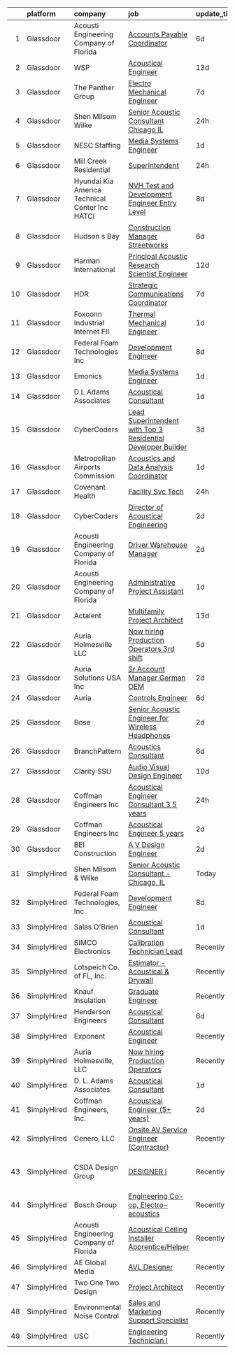 

|    | platform    | company                                           | job                                                                                                                                                                                                                                                                                                                                                                                                                                                                                                                                                                                                                                                                                                                                                                                                                                                                                                                                                                                                                                                                                                                                                                                                                                                                                                                                                                                                                       | update_time   | location                      |
|---:|:------------|:--------------------------------------------------|:--------------------------------------------------------------------------------------------------------------------------------------------------------------------------------------------------------------------------------------------------------------------------------------------------------------------------------------------------------------------------------------------------------------------------------------------------------------------------------------------------------------------------------------------------------------------------------------------------------------------------------------------------------------------------------------------------------------------------------------------------------------------------------------------------------------------------------------------------------------------------------------------------------------------------------------------------------------------------------------------------------------------------------------------------------------------------------------------------------------------------------------------------------------------------------------------------------------------------------------------------------------------------------------------------------------------------------------------------------------------------------------------------------------------------|:--------------|:------------------------------|
|  1 | Glassdoor   | Acousti Engineering Company of Florida            | [Accounts Payable Coordinator](https://www.glassdoor.com/partner/jobListing.htm?pos=130&ao=1136043&s=58&guid=000001821f905fec9fa047621e87026f&src=GD_JOB_AD&t=SR&vt=w&ea=1&cs=1_2fbd1d15&cb=1658386932139&jobListingId=1008006201882&jrtk=3-0-1g8fp0o1cjign801-1g8fp0o22jfl9800-8467e39e35d2601f-)                                                                                                                                                                                                                                                                                                                                                                                                                                                                                                                                                                                                                                                                                                                                                                                                                                                                                                                                                                                                                                                                                                                        | 6d            | Jacksonville, FL              |
|  2 | Glassdoor   | WSP                                               | [Acoustical Engineer](https://www.glassdoor.com/partner/jobListing.htm?pos=110&ao=1136043&s=58&guid=000001821f905fec9fa047621e87026f&src=GD_JOB_AD&t=SR&vt=w&cs=1_75a7eb39&cb=1658386932137&jobListingId=1007990487585&jrtk=3-0-1g8fp0o1cjign801-1g8fp0o22jfl9800-0a1e8c84c27d995b-)                                                                                                                                                                                                                                                                                                                                                                                                                                                                                                                                                                                                                                                                                                                                                                                                                                                                                                                                                                                                                                                                                                                                      | 13d           | Providence, RI                |
|  3 | Glassdoor   | The Panther Group                                 | [Electro Mechanical Engineer](https://www.glassdoor.com/partner/jobListing.htm?pos=104&ao=1110586&s=58&guid=000001821f905fec9fa047621e87026f&src=GD_JOB_AD&t=SR&vt=w&ea=1&cs=1_79bbecce&cb=1658386932136&jobListingId=1008002917089&cpc=1FDE87803EF93CD3&jrtk=3-0-1g8fp0o1cjign801-1g8fp0o22jfl9800-a955d16cff31ffd3--6NYlbfkN0CNPMheye81CzYnvunZY7yovNfSZKsgaMjzK-BTgXufI2fDZqb14OtID8EITmQy8dMLAgwlopokQOIPrB0TEOySzrRRwcpUcOxzWFhLIy7r-JAL8rWW2b2ZkVhm7h48yTMjNtVJfPhNI8bZ4Rpc3CNl9aWPzctMvoKRdxztlERsHefcJTkGC2U83jEkIds4X9qiG-hdAy5lOASyg2Pv4eYaw5PzjOeRLx1jQbW4MEb38emlw0aOuKTzLNtn7b5FPkImH1Dd5cL-nPTbom_KI5AjWC1Tb1MJfXr8-hygj6KXx-W4whR2FMUCR57c3_EaP_S_PGoa498032go2mOwz83jmxITuZg3E5bvzTxl3VME7n6TXy2JY8E-p6y1_YCVriptj6AZ9KgKqbUi9GbWgOrBFo8wHWEkF-65BuXhHW59Rl1hd_9614cc4ftLNcKfqqvELZj0cKd5dqWoIkzqwDH9WsdoVUJltV2U41sQbpsxr4STjWD2WxsZHVqiEB2HFvPSekRbesA9X6YAzdD6iDGa)                                                                                                                                                                                                                                                                                                                                                                                                                                                                                                                                    | 7d            | Westford, MA                  |
|  4 | Glassdoor   | Shen Milsom   Wilke                               | [Senior Acoustic Consultant   Chicago  IL](https://www.glassdoor.com/partner/jobListing.htm?pos=102&ao=1110586&s=58&guid=000001821f905fec9fa047621e87026f&src=GD_JOB_AD&t=SR&vt=w&ea=1&cs=1_7edc8bbe&cb=1658386932136&jobListingId=1008018194254&cpc=3164FDD6030E246B&jrtk=3-0-1g8fp0o1cjign801-1g8fp0o22jfl9800-8cc9ea6ba4854286--6NYlbfkN0B-CLd97nIYYGmF3vOmTuhf9Bzhsmt0hnxog9tijs9_DFLXRdc0DqCq1wn9rbkirOhL7gELpPeU2_qAO3LDuGCA4VYQ9uW5P52E_9Km8zMUFz36MTzgQSJCUtBZq6i7ryhNJOyDZ72If1Yy5CGfHB0Glhp1BvO-iWPyWnaB0U-yktcdtdEGORH27Qt7RnZI5bh4aQr08pnt9p2O6JQmJ7cUdgBqNxwmJD4p5CfijStkuELW1Rn3odroItGUcG4bIAgm9G91ipNYBGKhJDzLIhsi8f7V3ERFsqZcsCqe_e_cfhw-E5Q20wC5-CfeGtHu19TjMlaOTzHNPi2Qqy4eslB22uN_a5O1CycFPFYefxO5LSixsQ2z9behaWlNTtwb_8zEksK1HuuuUIdC1Z5aTnOYYRyKg94t6JWg-yBAp-GexXlPtgTCaKpcISsDfUaE_FDnKFze130kjVDB_zpTIFJd9dk0mjZwHw5Wg-_KlUYj3cHHI7IDTNjcVsdXKvSA6fraBImT12fObQ%3D%3D)                                                                                                                                                                                                                                                                                                                                                                                                                                                                                                                           | 24h           | Chicago, IL                   |
|  5 | Glassdoor   | NESC Staffing                                     | [Media Systems Engineer](https://www.glassdoor.com/partner/jobListing.htm?pos=106&ao=1110586&s=58&guid=000001821f905fec9fa047621e87026f&src=GD_JOB_AD&t=SR&vt=w&ea=1&cs=1_4d4e5f64&cb=1658386932137&jobListingId=1008014831479&cpc=FB7E4A1762AE5BEC&jrtk=3-0-1g8fp0o1cjign801-1g8fp0o22jfl9800-17b846956c01159b--6NYlbfkN0CZaM3qCFOpL_Lemb3iVULeNtfhWBcbvvoDwAxh7TM4kSMvzkrej1P0tLgb1VjA5MLyJ8b6-POHDSlq-Eh7LvuTkCh5oWxZhnR21jiYmCCLTIvFECBGYfMVKGpyBC3F8t2Job65sRRxb_uISlTIF-cEtAfgeoSLYWxaVnUpjREWRLTxicKn9c2waNbg_ajcgDhRAB3QWw48aD3RG-I1ibtETCdZxZd-RgQxPMn5qRr24rwz-JIIoIRsS4LP-gw2O7ToIhUycw7rTJdS0ksZyzigCdmnEvR0hitPBDlb88aQSNEArli9YvEH1EtyhdrCmNzYpBfBURuQtXljWn2WcJuBrKE0Y_sHZfn5C45v3bEh70LHHmR-9416mQuwtYYo019i8x2X1CogGqdKHr7fctoghFBcP7F5JDZZ8X_8st9edJCCtJRnrUFRajM2U1uxwKo185IVl99iy90Gno-BJOW49Gphj6gcZzjJoW7A4jxbZR4rpK1kGPSjdMqESI85guGucKRK_yvomg%3D%3D)                                                                                                                                                                                                                                                                                                                                                                                                                                                                                                                                             | 1d            | Sunnyvale, CA                 |
|  6 | Glassdoor   | Mill Creek Residential                            | [Superintendent](https://www.glassdoor.com/partner/jobListing.htm?pos=124&ao=1136043&s=58&guid=000001821f905fec9fa047621e87026f&src=GD_JOB_AD&t=SR&vt=w&cs=1_cc659175&cb=1658386932138&jobListingId=1008017578876&jrtk=3-0-1g8fp0o1cjign801-1g8fp0o22jfl9800-f224a0f3f0f9d867-)                                                                                                                                                                                                                                                                                                                                                                                                                                                                                                                                                                                                                                                                                                                                                                                                                                                                                                                                                                                                                                                                                                                                           | 24h           | Atlanta, GA                   |
|  7 | Glassdoor   | Hyundai Kia America Technical Center  Inc   HATCI | [NVH Test and Development Engineer  Entry Level ](https://www.glassdoor.com/partner/jobListing.htm?pos=118&ao=1136043&s=58&guid=000001821f905fec9fa047621e87026f&src=GD_JOB_AD&t=SR&vt=w&ea=1&cs=1_b5d1c9e7&cb=1658386932138&jobListingId=1008001116370&jrtk=3-0-1g8fp0o1cjign801-1g8fp0o22jfl9800-073df34968737203-)                                                                                                                                                                                                                                                                                                                                                                                                                                                                                                                                                                                                                                                                                                                                                                                                                                                                                                                                                                                                                                                                                                     | 8d            | Irvine, CA                    |
|  8 | Glassdoor   | Hudson s Bay                                      | [Construction Manager   Streetworks](https://www.glassdoor.com/partner/jobListing.htm?pos=128&ao=1136043&s=58&guid=000001821f905fec9fa047621e87026f&src=GD_JOB_AD&t=SR&vt=w&cs=1_765876cf&cb=1658386932139&jobListingId=1008006784126&jrtk=3-0-1g8fp0o1cjign801-1g8fp0o22jfl9800-ecda5ea9a7543543-)                                                                                                                                                                                                                                                                                                                                                                                                                                                                                                                                                                                                                                                                                                                                                                                                                                                                                                                                                                                                                                                                                                                       | 6d            | New York, NY                  |
|  9 | Glassdoor   | Harman International                              | [Principal Acoustic Research Scientist Engineer](https://www.glassdoor.com/partner/jobListing.htm?pos=126&ao=1136043&s=58&guid=000001821f905fec9fa047621e87026f&src=GD_JOB_AD&t=SR&vt=w&cs=1_86ed6bfd&cb=1658386932139&jobListingId=1007993483861&jrtk=3-0-1g8fp0o1cjign801-1g8fp0o22jfl9800-5b7b41a4aed6c817-)                                                                                                                                                                                                                                                                                                                                                                                                                                                                                                                                                                                                                                                                                                                                                                                                                                                                                                                                                                                                                                                                                                           | 12d           | Northridge, CA                |
| 10 | Glassdoor   | HDR                                               | [Strategic Communications Coordinator](https://www.glassdoor.com/partner/jobListing.htm?pos=115&ao=1136043&s=58&guid=000001821f905fec9fa047621e87026f&src=GD_JOB_AD&t=SR&vt=w&cs=1_81395cbc&cb=1658386932138&jobListingId=1008002687942&jrtk=3-0-1g8fp0o1cjign801-1g8fp0o22jfl9800-fe4f28c09d0ec4a5-)                                                                                                                                                                                                                                                                                                                                                                                                                                                                                                                                                                                                                                                                                                                                                                                                                                                                                                                                                                                                                                                                                                                     | 7d            | Las Vegas, NV                 |
| 11 | Glassdoor   | Foxconn Industrial Internet   FII                 | [Thermal Mechanical Engineer](https://www.glassdoor.com/partner/jobListing.htm?pos=112&ao=1136043&s=58&guid=000001821f905fec9fa047621e87026f&src=GD_JOB_AD&t=SR&vt=w&ea=1&cs=1_deea25bf&cb=1658386932137&jobListingId=1008015167325&jrtk=3-0-1g8fp0o1cjign801-1g8fp0o22jfl9800-249eaec146e52f73-)                                                                                                                                                                                                                                                                                                                                                                                                                                                                                                                                                                                                                                                                                                                                                                                                                                                                                                                                                                                                                                                                                                                         | 1d            | Houston, TX                   |
| 12 | Glassdoor   | Federal Foam Technologies  Inc                    | [Development Engineer](https://www.glassdoor.com/partner/jobListing.htm?pos=101&ao=1110586&s=58&guid=000001821f905fec9fa047621e87026f&src=GD_JOB_AD&t=SR&vt=w&ea=1&cs=1_bbfc7ea8&cb=1658386932136&jobListingId=1008000110215&cpc=CD75D3A24F684076&jrtk=3-0-1g8fp0o1cjign801-1g8fp0o22jfl9800-07b9aaba8ff7c267--6NYlbfkN0A2cWPv4WwwwsK-OqGx29RZ2Cn8DxvKG2W112bVX1U7wXY_LdZuHcb8VhGTNh0IY3CJNkbpfd2_FBKNe8gaTLoj-0pb9f3mSyGF-j4MXogjKcaXyIdVaT87v00M9Kf6gQ2b4sxTgOCJAe0WpBujSaTmJY9waB_5hVD6jx8-5CSTrM5Shy-fY6dTR5gn_DeBL7BospNy9VFcDnspKm5tlnEoWpdgjGsSGs7_aHvA6kdl4obk7GSF5sYB-FjKbeHjfInaGvPUnaj_ZpAbR-f09_g7kAi7j21dlLUJn9VI_vQmbg77I37B5FO3bxrmtvQELJLw1HPk7FdjRhnhs73o6gvC13JdmtZ04knOkJ7JXqc2aI4r9bGceqPnntW8J2WbVppuFdVIA0HaYcC8NZm9RtV3B21c0LEPUW3Hj8omjwXVuqvKdec4rkIm_lGVPpv9KHLWKKEXVsh8nvAtN1zRS3IzFA1PNXi1YPvXzDMtF9GraLIiAGMWi_cV8h1wa4pzXev4P3gV6nmMvQ%3D%3D)                                                                                                                                                                                                                                                                                                                                                                                                                                                                                                                                               | 8d            | New Richmond, WI              |
| 13 | Glassdoor   | Emonics                                           | [Media Systems Engineer](https://www.glassdoor.com/partner/jobListing.htm?pos=123&ao=1136043&s=58&guid=000001821f905fec9fa047621e87026f&src=GD_JOB_AD&t=SR&vt=w&ea=1&cs=1_c6c977a8&cb=1658386932138&jobListingId=1008014439984&jrtk=3-0-1g8fp0o1cjign801-1g8fp0o22jfl9800-9cbfd27d05c14c1f-)                                                                                                                                                                                                                                                                                                                                                                                                                                                                                                                                                                                                                                                                                                                                                                                                                                                                                                                                                                                                                                                                                                                              | 1d            | Sunnyvale, CA                 |
| 14 | Glassdoor   | D  L  Adams Associates                            | [Acoustical Consultant](https://www.glassdoor.com/partner/jobListing.htm?pos=109&ao=1136043&s=58&guid=000001821f905fec9fa047621e87026f&src=GD_JOB_AD&t=SR&vt=w&cs=1_1061d2dc&cb=1658386932137&jobListingId=1008016053707&jrtk=3-0-1g8fp0o1cjign801-1g8fp0o22jfl9800-196f73e0554f63bf-)                                                                                                                                                                                                                                                                                                                                                                                                                                                                                                                                                                                                                                                                                                                                                                                                                                                                                                                                                                                                                                                                                                                                    | 1d            | Remote                        |
| 15 | Glassdoor   | CyberCoders                                       | [Lead Superintendent with Top 3 Residential Developer Builder](https://www.glassdoor.com/partner/jobListing.htm?pos=108&ao=1110586&s=58&guid=000001821f905fec9fa047621e87026f&src=GD_JOB_AD&t=SR&vt=w&ea=1&cs=1_3e1e09fe&cb=1658386932137&jobListingId=1008010210126&cpc=AC285F3A3ECA6BB0&jrtk=3-0-1g8fp0o1cjign801-1g8fp0o22jfl9800-de20860cd5d8bae1--6NYlbfkN0CpFJQzrgRR8WqXWK1qKKEqALWJw739KlKqr2H-MSI4eoBlI4EFrmor2FYZMP3muM0MAK12PrKEheTgB7YnHdifU3RBJlfXLtEHD-EIbCGHYpva6JCq2UtSqiddhjvozrVw6qnlUJi4ZcvXZQQsiQyD-od1vbOp4Urn0xJn356PpaK0Oyt4Iw3LNwCH_WEZ9oMd1UhIvakJJSSq5ATA8u_U4EiDMZYG49a297wdnroE0BS9HGnzn_A-r9mMi7uzh3573BmirtVb6VRaSTKo14dcRDux6Fv8EoCcbmiSi6ULW4mxBnZsXLqsnmBmoO1BT3AUt-YB9wjMJBMy94gSR-AjCg9E8_vAKY5CbLs9DcnCt1F914Vc30PmiMqW-_NblXionpQMKT0keJ27tNSGRWpOK5GPIrxqq7DGMAT5pI-SJtWnO0sjZy3afSO0-SV6myH1_ykttuVhHHca3feMW5KEVMCYl2wgFgZjik-Y_P_GUbPeKXJ5-BBv-62MS4zghKe-8guSGCXubc8thchtRDBN8TJwFhQ7FjFjaTX-QjmAcgupFcLJQGM_QIo3qW2rAu7JJI8quIp2elr2cZwczH848zxY7pJawudKqrGxQ7UwsxgJUcFURrOttBWd-6OSiVS0yTt52zSHnYdua0jWM_Cz3J5Y1jBjkpibPL0r-LQulArsejaxixNEVI3LNRyLBZfUdujxMMTaTBK8PG7tLBC-rIj_oUSynWFudL-WmDIgDNt8nRLTSHDKCiXyFXw0tjf16zLVuYTAl0BstgU3Smbn6dgNGGj1VrsmzlQ3l9sN60IBS42PPQ_-YGVdlp8hYSpKPajwt0-TSLs2QE_RYFQ5fJuIYR9AxELiNKTrtqqpXH7U0tcz_HYYlNAioQJ49sFkgWXM8wpCE8Eee1ShAZDduUBoxar23z3vmlJW2Qt71Efv80BdCDJD3npDmAYF5iSpIRqJzfvv25w3FVWxzGw7puEq16IlRQY%3D)                     | 3d            | Portland, OR                  |
| 16 | Glassdoor   | Metropolitan Airports Commission                  | [Acoustics and Data Analysis Coordinator](https://www.glassdoor.com/partner/jobListing.htm?pos=125&ao=1136043&s=58&guid=000001821f905fec9fa047621e87026f&src=GD_JOB_AD&t=SR&vt=w&cs=1_59f9e04e&cb=1658386932139&jobListingId=1008015461920&jrtk=3-0-1g8fp0o1cjign801-1g8fp0o22jfl9800-27d226b3599e9aec-)                                                                                                                                                                                                                                                                                                                                                                                                                                                                                                                                                                                                                                                                                                                                                                                                                                                                                                                                                                                                                                                                                                                  | 1d            | Minneapolis, MN               |
| 17 | Glassdoor   | Covenant Health                                   | [Facility Svc Tech](https://www.glassdoor.com/partner/jobListing.htm?pos=122&ao=1136043&s=58&guid=000001821f905fec9fa047621e87026f&src=GD_JOB_AD&t=SR&vt=w&cs=1_94a717a7&cb=1658386932138&jobListingId=1008018416655&jrtk=3-0-1g8fp0o1cjign801-1g8fp0o22jfl9800-dd1ef9e957f75fdf-)                                                                                                                                                                                                                                                                                                                                                                                                                                                                                                                                                                                                                                                                                                                                                                                                                                                                                                                                                                                                                                                                                                                                        | 24h           | Knoxville, TN                 |
| 18 | Glassdoor   | CyberCoders                                       | [Director of Acoustical Engineering](https://www.glassdoor.com/partner/jobListing.htm?pos=105&ao=1110586&s=58&guid=000001821f905fec9fa047621e87026f&src=GD_JOB_AD&t=SR&vt=w&ea=1&cs=1_e91fcd03&cb=1658386932136&jobListingId=1008012923726&cpc=334ABAF5D42DC775&jrtk=3-0-1g8fp0o1cjign801-1g8fp0o22jfl9800-29ce6feb51285c58--6NYlbfkN0CpFJQzrgRR8WqXWK1qKKEqALWJw739KlKqr2H-MSI4eoBlI4EFrmor2FYZMP3muM0VPgwL63opAVq1OqtA0DHjIPQkdOYyKOKi2jIqX2u9-vxJUu8-wrzhu8EOGKxk0Ig9vsqR1HGrUYB1UefLO28VxP_kvri4_BiVKnsA7XApfZPmZp7x8kqLDnMxiNK0tMbeukDiNa4Xd7zMVipyXRIFlbH0UK1fy1IpH64J1N-hEqniCegca4og022O1u37YmjwEpLiUA-E6z6ykLl5g-nDbkwO375rX2jvLmx4l47AexPszWpa72IeVD4vCbVv3-rlJTLQbm6Ux93tB_psia-wwkpXCZUUoIF3QZ4KNgOgBscA2OSlAe3Hikm8y5Bu4zaOHdF7YO-Qgvn0-MjuT9FjCscxQ3MNVYviHQuEFJrTfEBWQUBta78E61KSkVbaKiHMZAdbjZ1YEkz5PfQsfygGY4wahctjeUVLc3lhjqM3Hy_RsDCrSKrrwvP6UYMcYiG988UA4mudU6qzzqbe4sZCLS1cTTwi1C69w0uu6t0aVkiEAIZA2DkwVSkHro_Bw475P0Bzd8BVAvexXn1j_wXoqdhyq9R-_uZ8jTMmcG0QB7OoOCLvBz8WeaxYo0-dQiZi39Sd4IfRxYvdGOP1MCfF6GEu_6wjQ0HwxGwFQTG4XKSXwkf3_2pXH4IV9tmu10pI_X9NKKZnmwmeguPtVhD683Re244km7oB0xGz6Zd3rp89Tszibgr1v-6WgKXxw9HprI3CPSvg3dhsPTKKGJYHgGFb6wuwinjM7sPr7afaH029w80itJaq_y-LQS_QiNm45aoKm7Ut5uwcdbw0GSAxBN2wTTZh-YjilDhAoY95dz2ZEmc_aBlMEEJX9j4-qgWhKt8OxvhQC0dDXh1lfR8L0H0MYc_yYquQHHVEIUyvoVzrWZ7fZj23o4t6CORr3Y2RXOjKI_56KjXeoPn_qGu6oDSvmystJRLiG0Yqn4IgYUO858eotcvwiZJl830qCOwrD4r6X3yxhg%3D%3D) | 2d            | New Orleans, LA               |
| 19 | Glassdoor   | Acousti Engineering Company of Florida            | [Driver   Warehouse Manager](https://www.glassdoor.com/partner/jobListing.htm?pos=120&ao=1136043&s=58&guid=000001821f905fec9fa047621e87026f&src=GD_JOB_AD&t=SR&vt=w&ea=1&cs=1_c7cfd4b1&cb=1658386932138&jobListingId=1008011998474&jrtk=3-0-1g8fp0o1cjign801-1g8fp0o22jfl9800-6dd2f8ecd4dcac14-)                                                                                                                                                                                                                                                                                                                                                                                                                                                                                                                                                                                                                                                                                                                                                                                                                                                                                                                                                                                                                                                                                                                          | 2d            | Ladson Village, SC            |
| 20 | Glassdoor   | Acousti Engineering Company of Florida            | [Administrative Project Assistant](https://www.glassdoor.com/partner/jobListing.htm?pos=119&ao=1136043&s=58&guid=000001821f905fec9fa047621e87026f&src=GD_JOB_AD&t=SR&vt=w&ea=1&cs=1_75971046&cb=1658386932138&jobListingId=1008014884262&jrtk=3-0-1g8fp0o1cjign801-1g8fp0o22jfl9800-78123963e642f0de-)                                                                                                                                                                                                                                                                                                                                                                                                                                                                                                                                                                                                                                                                                                                                                                                                                                                                                                                                                                                                                                                                                                                    | 1d            | Rockledge, FL                 |
| 21 | Glassdoor   | Actalent                                          | [Multifamily Project Architect](https://www.glassdoor.com/partner/jobListing.htm?pos=107&ao=1110586&s=58&guid=000001821f905fec9fa047621e87026f&src=GD_JOB_AD&t=SR&vt=w&ea=1&cs=1_ccaea68c&cb=1658386932137&jobListingId=1007991096435&cpc=6FC5BA77C9A4CD78&jrtk=3-0-1g8fp0o1cjign801-1g8fp0o22jfl9800-c435ae7d017fa7aa--6NYlbfkN0ChYVx_I3yfZ_JDY3EFoivtqvi_stwnZ_kRt8Dowt_l_d1ydueao4NE-oUleRJ4yhhhIJm5OPa4SxugJCD6sPeNa0TnM9bObPOEY-MCevAg3OPbEFFIa6lfqL1WKo5y_7GLT0uOfmVkplVcLooG8Ifik4ubO2tEHsdliUGuJvT_e1vtF0eHreqEMG-YV9SpBmoNDzQF3yCA1BIrhJi4Y0Kn3D7RDhWj5h7DdN5mZkDIWNlVTaGPWkVoLkgTOHcMbOCUMdy-_Spykl3p8GHQq6dzScL2ziDwWxzhJFclKPeOAeKsBu9-yZhkOz22bof8yw7nmLszXljtU5PePoQ2R7hHWIIm-gCuHRw5s5xOkL1gKRDksAfisIDODxbGnlYQr2YGRZY_H_Vq97resEmVvxKlsKmTsPl9a5Lyidk1gCGCuiKal8V6Q3Z05gWU0QcGWg9Rm5Y4kClisG_M0TWycv8vmXYN6TjEB-b7r_gCjWp7sALh-sgdfYBbwjW1l6Uz7xevLU0eVpURZMH85_0E7WOTAHvlrFS2KEUDNkNTrd3BR73ysc2UHHzCO8tDkhCJ8j0s4e1-5LBlYWPxn1Uon02-DRF36jM7f33qhDlxEckYuO6StunmRg1DsrXhzGZDkGAnuH-2ipJDmAc8_dzC3UXU9BsEucqFGipdRhY_5V1T69_Qzaj1AUzXuI9AzGOjkG9leCGIkUyUO5hyQ4JBdv-XPfel4plOEufILa53uDko89zfBaSmWO4dPe6PeslTu5VsgfCvVBkazNR_f1ySU3CyPvmW-JTjni2gOnSnNR8lW-Q1EG9caCa8gXdEQ4fWnxdnSy0O_j-q8ItT-hUlpgpPLS4obeq2xtU7Lb2Sq6B_NWI-hFL1RhW7GkQ-onGw2-H8k5lO4Z1Qa_xesWiK4VmgCPMOMA4Hljejf2saxqsPk7AkPnAE0pmgdaCvnvyzmjrNCJQ0xH1jeAxXwTQIkmBkCP-vhct_mRI%3D)                                                    | 13d           | Dallas, TX                    |
| 22 | Glassdoor   | Auria Holmesville  LLC                            | [Now hiring Production Operators 3rd shift](https://www.glassdoor.com/partner/jobListing.htm?pos=103&ao=1110586&s=58&guid=000001821f905fec9fa047621e87026f&src=GD_JOB_AD&t=SR&vt=w&ea=1&cs=1_dbdbd3e5&cb=1658386932136&jobListingId=1008008521524&cpc=2F9DD8B511C89582&jrtk=3-0-1g8fp0o1cjign801-1g8fp0o22jfl9800-10c5b0a3467a984f--6NYlbfkN0CYq252up1RlunyTpquboaD00VQoFHGwxopcVBoMHAHGAR_8EZ9zb_OlWK_xQskGIvOyYyh1Y0lXyrkfiwp7Se9Tg3DkTt6z9ciQCKPWqekckq5czsqAaNhgjTWytDbkQ9Wc0H4kGm1YPJsPdDGbXcVxMFemMo1M5lRk2tX0qs60UoxeG3axXz7igds7ntDizudmEFri5JKKFt8ZLYSKFoO6V6uhPQe2l3Z6nix_uiRiy63nz3PBD8wrWq9sbCgA20MbdVNjxLizQV6gppnzbTAngLxx8U1azN704y2ZhfuaOYhS0xr2FHU2bRcNoi3hre6KhHrdmEL0elqVah4XK9yKD_UWErLZoYQ-zaWQkzKSbdAojrbv5jeiO4E5-XPFtdsuzbT83Pjv_yvhd99cZDXuv1rq6-q41j2iPSKzPrxi1A9-vOM2TpA_iJbIrpq9X0CcUT8HKtTKMueqvMHs05pMSJUnTT53HAumU0eTtfCBRMcEmIGxGUmZ-mLpr1iRCI%3D)                                                                                                                                                                                                                                                                                                                                                                                                                                                                                                                                        | 5d            | Holmesville, OH               |
| 23 | Glassdoor   | Auria Solutions USA  Inc                          | [Sr Account Manager  German OEM](https://www.glassdoor.com/partner/jobListing.htm?pos=117&ao=1136043&s=58&guid=000001821f905fec9fa047621e87026f&src=GD_JOB_AD&t=SR&vt=w&ea=1&cs=1_f0e91d9e&cb=1658386932138&jobListingId=1008012008613&jrtk=3-0-1g8fp0o1cjign801-1g8fp0o22jfl9800-da8cbc55621e7c4a-)                                                                                                                                                                                                                                                                                                                                                                                                                                                                                                                                                                                                                                                                                                                                                                                                                                                                                                                                                                                                                                                                                                                      | 2d            | Southfield, MI                |
| 24 | Glassdoor   | Auria                                             | [Controls Engineer](https://www.glassdoor.com/partner/jobListing.htm?pos=129&ao=1136043&s=58&guid=000001821f905fec9fa047621e87026f&src=GD_JOB_AD&t=SR&vt=w&ea=1&cs=1_823ebdcf&cb=1658386932139&jobListingId=1008006181484&jrtk=3-0-1g8fp0o1cjign801-1g8fp0o22jfl9800-6d7ff72fb304e5a1-)                                                                                                                                                                                                                                                                                                                                                                                                                                                                                                                                                                                                                                                                                                                                                                                                                                                                                                                                                                                                                                                                                                                                   | 6d            | Sidney, OH                    |
| 25 | Glassdoor   | Bose                                              | [Senior Acoustic Engineer for Wireless Headphones](https://www.glassdoor.com/partner/jobListing.htm?pos=121&ao=1136043&s=58&guid=000001821f905fec9fa047621e87026f&src=GD_JOB_AD&t=SR&vt=w&cs=1_e864657b&cb=1658386932138&jobListingId=1008012384093&jrtk=3-0-1g8fp0o1cjign801-1g8fp0o22jfl9800-47a711fa64547f7f-)                                                                                                                                                                                                                                                                                                                                                                                                                                                                                                                                                                                                                                                                                                                                                                                                                                                                                                                                                                                                                                                                                                         | 2d            | Framingham, MA                |
| 26 | Glassdoor   | BranchPattern                                     | [Acoustics Consultant](https://www.glassdoor.com/partner/jobListing.htm?pos=127&ao=1136043&s=58&guid=000001821f905fec9fa047621e87026f&src=GD_JOB_AD&t=SR&vt=w&ea=1&cs=1_c4c4252d&cb=1658386932139&jobListingId=1008006807757&jrtk=3-0-1g8fp0o1cjign801-1g8fp0o22jfl9800-4a6f2731c8ad9ed7-)                                                                                                                                                                                                                                                                                                                                                                                                                                                                                                                                                                                                                                                                                                                                                                                                                                                                                                                                                                                                                                                                                                                                | 6d            | Kansas City, MO               |
| 27 | Glassdoor   | Clarity SSU                                       | [Audio Visual Design Engineer](https://www.glassdoor.com/partner/jobListing.htm?pos=113&ao=1136043&s=58&guid=000001821f905fec9fa047621e87026f&src=GD_JOB_AD&t=SR&vt=w&ea=1&cs=1_40825a1e&cb=1658386932138&jobListingId=1007995800311&jrtk=3-0-1g8fp0o1cjign801-1g8fp0o22jfl9800-407bc9f77d9583b7-)                                                                                                                                                                                                                                                                                                                                                                                                                                                                                                                                                                                                                                                                                                                                                                                                                                                                                                                                                                                                                                                                                                                        | 10d           | Remote                        |
| 28 | Glassdoor   | Coffman Engineers  Inc                            | [Acoustical Engineer Consultant  3 5 years ](https://www.glassdoor.com/partner/jobListing.htm?pos=111&ao=1136043&s=58&guid=000001821f905fec9fa047621e87026f&src=GD_JOB_AD&t=SR&vt=w&cs=1_ae6a02d3&cb=1658386932137&jobListingId=1008018893981&jrtk=3-0-1g8fp0o1cjign801-1g8fp0o22jfl9800-eeb896860239af32-)                                                                                                                                                                                                                                                                                                                                                                                                                                                                                                                                                                                                                                                                                                                                                                                                                                                                                                                                                                                                                                                                                                               | 24h           | The Woodlands, TX             |
| 29 | Glassdoor   | Coffman Engineers  Inc                            | [Acoustical Engineer  5  years ](https://www.glassdoor.com/partner/jobListing.htm?pos=114&ao=1136043&s=58&guid=000001821f905fec9fa047621e87026f&src=GD_JOB_AD&t=SR&vt=w&ea=1&cs=1_d06e29c5&cb=1658386932138&jobListingId=1008013429235&jrtk=3-0-1g8fp0o1cjign801-1g8fp0o22jfl9800-11a3cbc8b3978543-)                                                                                                                                                                                                                                                                                                                                                                                                                                                                                                                                                                                                                                                                                                                                                                                                                                                                                                                                                                                                                                                                                                                      | 2d            | San Diego, CA                 |
| 30 | Glassdoor   | BEI Construction                                  | [A V Design Engineer](https://www.glassdoor.com/partner/jobListing.htm?pos=116&ao=1136043&s=58&guid=000001821f905fec9fa047621e87026f&src=GD_JOB_AD&t=SR&vt=w&ea=1&cs=1_35bdfe24&cb=1658386932138&jobListingId=1008013175113&jrtk=3-0-1g8fp0o1cjign801-1g8fp0o22jfl9800-74267231eab92c0e-)                                                                                                                                                                                                                                                                                                                                                                                                                                                                                                                                                                                                                                                                                                                                                                                                                                                                                                                                                                                                                                                                                                                                 | 2d            | San Leandro, CA               |
| 31 | SimplyHired | Shen Milsom & Wilke                               | [Senior Acoustic Consultant - Chicago, IL](https://www.simplyhired.com/job/ZL6HyXIRRiPFD74bmXjWQzQhMFHy8aF1XifzMW777ojFZCICZH2_Jw?q=acoustical+engineering)                                                                                                                                                                                                                                                                                                                                                                                                                                                                                                                                                                                                                                                                                                                                                                                                                                                                                                                                                                                                                                                                                                                                                                                                                                                               | Today         | Chicago, IL                   |
| 32 | SimplyHired | Federal Foam Technologies, Inc.                   | [Development Engineer](https://www.simplyhired.com/job/OZRL5QxFyiVH1G9AWySM02YHcEKgtv3NlEZpMASq0VP6DsB2Xse8nA?q=acoustical+engineering)                                                                                                                                                                                                                                                                                                                                                                                                                                                                                                                                                                                                                                                                                                                                                                                                                                                                                                                                                                                                                                                                                                                                                                                                                                                                                   | 8d            | New Richmond, WI              |
| 33 | SimplyHired | Salas O'Brien                                     | [Acoustical Consultant](https://www.simplyhired.com/job/eSu5HuVjm_ZoEj7VJuMeHSXYwe7JCeGTPlvePNCrgmyeI5-Naaa6MQ?q=acoustical+engineering)                                                                                                                                                                                                                                                                                                                                                                                                                                                                                                                                                                                                                                                                                                                                                                                                                                                                                                                                                                                                                                                                                                                                                                                                                                                                                  | 1d            | United States                 |
| 34 | SimplyHired | SIMCO Electronics                                 | [Calibration Technician Lead](https://www.simplyhired.com/job/EHFvARQhelIQDUUJwhSMTlYrqFitLtFcaf35a6JO_80MLzr1wCt4rQ?q=acoustical+engineering)                                                                                                                                                                                                                                                                                                                                                                                                                                                                                                                                                                                                                                                                                                                                                                                                                                                                                                                                                                                                                                                                                                                                                                                                                                                                            | Recently      | Santa Clara, CA               |
| 35 | SimplyHired | Lotspeich Co. of FL, Inc.                         | [Estimator - Acoustical & Drywall](https://www.simplyhired.com/job/xGGVaTTelByRUZNDcdARG-Wf0QgBsWV6Gf74SlmZx1odPHILFMUk6A?q=acoustical+engineering)                                                                                                                                                                                                                                                                                                                                                                                                                                                                                                                                                                                                                                                                                                                                                                                                                                                                                                                                                                                                                                                                                                                                                                                                                                                                       | Recently      | West Palm Beach, FL           |
| 36 | SimplyHired | Knauf Insulation                                  | [Graduate Engineer](https://www.simplyhired.com/job/CvcQy5kachyOSK_nQzvhqjFsZpmJTpGc173pAA2APu0kcn24lDmFdA?q=acoustical+engineering)                                                                                                                                                                                                                                                                                                                                                                                                                                                                                                                                                                                                                                                                                                                                                                                                                                                                                                                                                                                                                                                                                                                                                                                                                                                                                      | Recently      | Shasta Lake, CA               |
| 37 | SimplyHired | Henderson Engineers                               | [Acoustical Consultant](https://www.simplyhired.com/job/eUozg0COUTagAe9IZamS1zUaMXCsMz97T7hC9QAJ6Yf6SNVhzyiIkg?q=acoustical+engineering)                                                                                                                                                                                                                                                                                                                                                                                                                                                                                                                                                                                                                                                                                                                                                                                                                                                                                                                                                                                                                                                                                                                                                                                                                                                                                  | 6d            | United States                 |
| 38 | SimplyHired | Exponent                                          | [Acoustical Engineer](https://www.simplyhired.com/job/nMy82zE1F-azJoMBlwlsWpvjOaLhPcZvJxPU7KQIycRYMIdhZk4m3w?q=acoustical+engineering)                                                                                                                                                                                                                                                                                                                                                                                                                                                                                                                                                                                                                                                                                                                                                                                                                                                                                                                                                                                                                                                                                                                                                                                                                                                                                    | Recently      | Denver, CO                    |
| 39 | SimplyHired | Auria Holmesville, LLC                            | [Now hiring Production Operators](https://www.simplyhired.com/job/rm_mRC2I9bz8ea5-bUND2lYkIatsz62st8JcOJegkfvaBeYMshoYxQ?q=acoustical+engineering)                                                                                                                                                                                                                                                                                                                                                                                                                                                                                                                                                                                                                                                                                                                                                                                                                                                                                                                                                                                                                                                                                                                                                                                                                                                                        | Recently      | Holmesville, OH               |
| 40 | SimplyHired | D. L. Adams Associates                            | [Acoustical Consultant](https://www.simplyhired.com/job/EOJMy4LHMvN6k7pTODhGaG3xJwR-Vu4L4PvIwh00kTTHaUiSD0czHA?q=acoustical+engineering)                                                                                                                                                                                                                                                                                                                                                                                                                                                                                                                                                                                                                                                                                                                                                                                                                                                                                                                                                                                                                                                                                                                                                                                                                                                                                  | 1d            | Remote                        |
| 41 | SimplyHired | Coffman Engineers, Inc.                           | [Acoustical Engineer (5+ years)](https://www.simplyhired.com/job/5JoXCJzhgi3Uv9tzviCXw2hDaX4qhByp01j7eLEbkP2Mz3u_TTLFdw?q=acoustical+engineering)                                                                                                                                                                                                                                                                                                                                                                                                                                                                                                                                                                                                                                                                                                                                                                                                                                                                                                                                                                                                                                                                                                                                                                                                                                                                         | 2d            | San Diego, CA                 |
| 42 | SimplyHired | Cenero, LLC                                       | [Onsite AV Service Engineer (Contractor)](https://www.simplyhired.com/job/L0txaO-AVpfQvKzg26TFCH3ySWb9G2VjuQzQTZZ1uUADXwo0HACskw?q=acoustical+engineering)                                                                                                                                                                                                                                                                                                                                                                                                                                                                                                                                                                                                                                                                                                                                                                                                                                                                                                                                                                                                                                                                                                                                                                                                                                                                | Recently      | San Francisco, CA             |
| 43 | SimplyHired | CSDA Design Group                                 | [DESIGNER I](https://www.simplyhired.com/job/HdaYFoFCQEmznDQhXNashOr_5WxqnRz9hUJ75tZvY85UzNlMplS2eQ?q=acoustical+engineering)                                                                                                                                                                                                                                                                                                                                                                                                                                                                                                                                                                                                                                                                                                                                                                                                                                                                                                                                                                                                                                                                                                                                                                                                                                                                                             | Recently      | San Francisco, CA +1 location |
| 44 | SimplyHired | Bosch Group                                       | [Engineering Co-op, Electro-acoustics](https://www.simplyhired.com/job/2F0zz3YDvN10ejAHZH17thHJEqX_cmPMBqUX6WdiaHncRC63ZiRMJg?q=acoustical+engineering)                                                                                                                                                                                                                                                                                                                                                                                                                                                                                                                                                                                                                                                                                                                                                                                                                                                                                                                                                                                                                                                                                                                                                                                                                                                                   | Recently      | Burnsville, MN                |
| 45 | SimplyHired | Acousti Engineering Company of Florida            | [Acoustical Ceiling Installer Apprentice/Helper](https://www.simplyhired.com/job/DgX4ksdWI8iOVl99FEu9vWiXEr4rmVhWDZU0zrOWCE9gnqKRahlX1w?q=acoustical+engineering)                                                                                                                                                                                                                                                                                                                                                                                                                                                                                                                                                                                                                                                                                                                                                                                                                                                                                                                                                                                                                                                                                                                                                                                                                                                         | Recently      | Alachua, FL +3 locations      |
| 46 | SimplyHired | AE Global Media                                   | [AVL Designer](https://www.simplyhired.com/job/uXTiuZaUOUC3A-Cm9xz-zwkZX0-usz6k-wJkIJ5RQEmDdrYZ2FPq-A?q=acoustical+engineering)                                                                                                                                                                                                                                                                                                                                                                                                                                                                                                                                                                                                                                                                                                                                                                                                                                                                                                                                                                                                                                                                                                                                                                                                                                                                                           | Recently      | Charlotte, NC                 |
| 47 | SimplyHired | Two One Two Design                                | [Project Architect](https://www.simplyhired.com/job/4thFo_rYa3eLIf0prraXtI3UvpiXm2cTnvzqhhJjY3v2wF1-aRuCXQ?q=acoustical+engineering)                                                                                                                                                                                                                                                                                                                                                                                                                                                                                                                                                                                                                                                                                                                                                                                                                                                                                                                                                                                                                                                                                                                                                                                                                                                                                      | Recently      | New York, NY                  |
| 48 | SimplyHired | Environmental Noise Control                       | [Sales and Marketing Support Specialist](https://www.simplyhired.com/job/CmI9s7yEwJU1L9bl17cuOQ8yHmFbcZCI2V_kzGNTkn_zrAVrlNmEBw?q=acoustical+engineering)                                                                                                                                                                                                                                                                                                                                                                                                                                                                                                                                                                                                                                                                                                                                                                                                                                                                                                                                                                                                                                                                                                                                                                                                                                                                 | Recently      | Longmont, CO                  |
| 49 | SimplyHired | USC                                               | [Engineering Technician I](https://www.simplyhired.com/job/gSTt1ggyDfo2S-sqVQWU1T9ep0H3pfBbToxz03sueH5Hi2gGs9-ZdQ?q=acoustical+engineering)                                                                                                                                                                                                                                                                                                                                                                                                                                                                                                                                                                                                                                                                                                                                                                                                                                                                                                                                                                                                                                                                                                                                                                                                                                                                               | Recently      | Los Angeles, CA               |